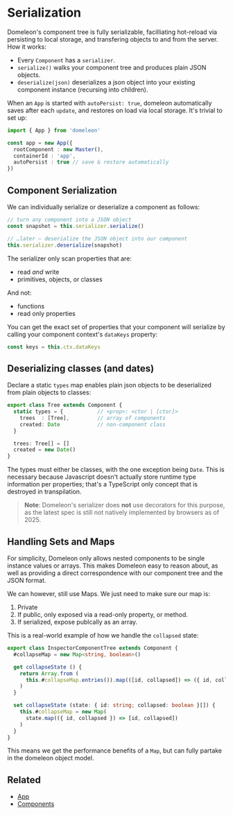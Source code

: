# Serialization

Domeleon's component tree is fully serializable, facilliating hot-reload via persisting to local storage, and transfering objects to and from the server. How it works:

* Every `Component` has a `serializer`.
* `serialize()` walks your component tree and produces plain JSON objects.
* `deserialize(json)` deserializes a json object into your existing component instance (recursing into children).

When an `App` is started with `autoPersist: true`, domeleon automatically saves after each `update`, and restores on load via local storage. It's trivial to set up:

```ts
import { App } from 'domeleon'

const app = new App({
  rootComponent : new Master(),
  containerId : 'app',
  autoPersist : true // save & restore automatically
})
```

## Component Serialization

We can individually serialize or deserialize a component as follows:

```ts
// turn any component into a JSON object
const snapshot = this.serializer.serialize()

// …later – deserialize the JSON object into our component
this.serializer.deserialize(snapshot)
```
The serializer only scan properties that are:

* read *and* write
* primitives, objects, or classes

And not:

* functions
* read only properties

You can get the exact set of properties that your component will serialize by calling your component context's `dataKeys` property:

```ts
const keys = this.ctx.dataKeys
```

## Deserializing classes (and dates)

Declare a static `types` map enables plain json objects to be deserialized from plain objects to classes:

```ts
export class Tree extends Component {
  static types = {           // <prop>: <ctor | [ctor]>
    trees  : [Tree],         // array of components
    created: Date            // non-component class
  }

  trees: Tree[] = []
  created = new Date()
}
```
The types must either be classes, with the one exception being `Date`. This is necessary because Javascript doesn't actually store runtime type information per properties; that's a TypeScript only concept that is destroyed in transpilation.

> **Note**: Domeleon's serializer does **not** use decorators for this purpose, as the latest spec is still not natively implemented by browsers as of 2025.

## Handling Sets and Maps

For simplicity, Domeleon only allows nested components to be single instance values or arrays. This makes Domeleon easy to reason about, as well as providing a direct correspondence with our component tree and the JSON format.

We can however, still use Maps. We just need to make sure our map is:

1. Private
2. If public, only exposed via a read-only property, or method.
3. If serialized, expose publcally as an array.

This is a real-world example of how we handle the `collapsed` state:

```ts
export class InspectorComponentTree extends Component {
  #collapseMap = new Map<string, boolean>()

  get collapseState () {    
    return Array.from (
      this.#collapseMap.entries()).map(([id, collapsed]) => ({ id, collapsed })
    )
  }

  set collapseState (state: { id: string; collapsed: boolean }[]) {
    this.#collapseMap = new Map(
      state.map(({ id, collapsed }) => [id, collapsed])
    )
  }
}
```
This means we get the performance benefits of a `Map`, but can fully partake in the domeleon object model.

## Related

* [App](./App)
* [Components](./components.md)
